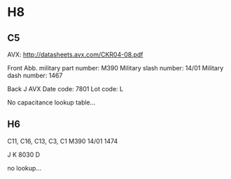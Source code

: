 # H8

## C5
AVX: http://datasheets.avx.com/CKR04-08.pdf

Front
Abb. military part number: M390
Military slash number: 14/01
Military dash number: 1467

Back
J AVX
Date code: 7801
Lot code: L

No capacitance lookup table...

## H6

C11, C16, C13, C3, C1
M390
14/01
1474

J K
8030
D

no lookup...
